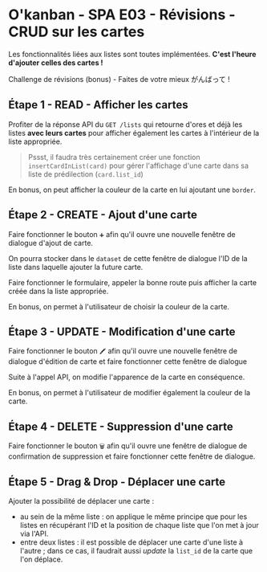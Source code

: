 # O'kanban - SPA E03 - Révisions - CRUD sur les cartes

Les fonctionnalités liées aux listes sont toutes implémentées. **C'est l'heure d'ajouter celles des cartes !**

Challenge de révisions (bonus) - Faites de votre mieux がんばって !

## Étape 1 - READ - Afficher les cartes

Profiter de la réponse API du `GET /lists` qui retourne d'ores et déjà les listes **avec leurs cartes** pour afficher également les cartes à l'intérieur de la liste appropriée.

> Pssst, il faudra très certainement créer une fonction `insertCardInList(card)` pour gérer l'affichage d'une carte dans sa liste de prédilection (`card.list_id`)

En bonus, on peut afficher la couleur de la carte en lui ajoutant une `border`.

## Étape 2 - CREATE - Ajout d'une carte

Faire fonctionner le bouton `➕` afin qu'il ouvre une nouvelle fenêtre de dialogue d'ajout de carte.

On pourra stocker dans le `dataset` de cette fenêtre de dialogue l'ID de la liste dans laquelle ajouter la future carte.

Faire fonctionner le formulaire, appeler la bonne route puis afficher la carte créée dans la liste appropriée.

En bonus, on permet à l'utilisateur de choisir la couleur de la carte.

## Étape 3 - UPDATE - Modification d'une carte

Faire fonctionner le bouton `🖍️` afin qu'il ouvre une nouvelle fenêtre de dialogue d'édition de carte et faire fonctionner cette fenêtre de dialogue

Suite à l'appel API, on modifie l'apparence de la carte en conséquence.

En bonus, on permet à l'utilisateur de modifier également la couleur de la carte.

## Étape 4 - DELETE - Suppression d'une carte

Faire fonctionner le bouton `🗑️` afin qu'il ouvre une fenêtre de dialogue de confirmation de suppression et faire fonctionner cette fenêtre de dialogue.

## Étape 5 - Drag & Drop - Déplacer une carte

Ajouter la possibilité de déplacer une carte :

- au sein de la même liste : on applique le même principe que pour les listes en récupérant l'ID et la position de chaque liste que l'on met à jour via l'API.
- entre deux listes : il est possible de déplacer une carte d'une liste à l'autre ; dans ce cas, il faudrait aussi _update_ la `list_id` de la carte que l'on déplace.
